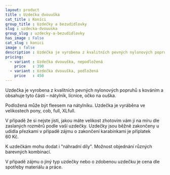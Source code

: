 ```yaml
---
layout: product
title : Uzdečka dvouuška
cat_title : Koníci
group_title : Uzdečky a bezudidlovky
slug : uzdecka-dvouuska
group_slug : uzdecky-a-bezudidlovky
has_image : False
cat_slug : konici
image : false
description : Uzdečka je vyrobena z kvalitních pevných nylonových popruhů s kováním a obsahuje tyto části – nátylník, lícnice, očko na ouška.
pricing:
  - variant : Uzdečka dvouuška, nepodložená
    price   : 390
  - variant : Uzdečka dvouuška, podložená
    price   : 450
---
```


Uzdečka je vyrobena z kvalitních pevných nylonových popruhů s kováním a obsahuje tyto části – nátylník, lícnice, očko na ouška.

Podložená může být fleesem na nátylníku.
Uzdečka je vyráběna ve velikostech pony, cob, full, XLfull. 

V případě že si nejste jisti, jakou máte velikost zhotovím vám jí na míru dle zaslaných rozměrů podle vaší uzdečky.
Uzdečky jsou běžně zakončeny u udidla přezkami v případě zájmu o zakončení karabinkami je příplatek 60&nbsp;Kč.

K uzdečkám mohu dodat i "náhradní díly".
Možnost objednání různých barevných kombinací.


V případě zájmu o jiný typ uzdečky nebo o zdobenou uzdečku je cena dle spotřeby materiálu a práce.

